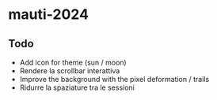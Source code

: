 # mauti-2024

## Todo
* Add icon for theme (sun / moon)
* Rendere la scrollbar interattiva
* Improve the background with the pixel deformation / trails
* Ridurre la spaziature tra le sessioni
